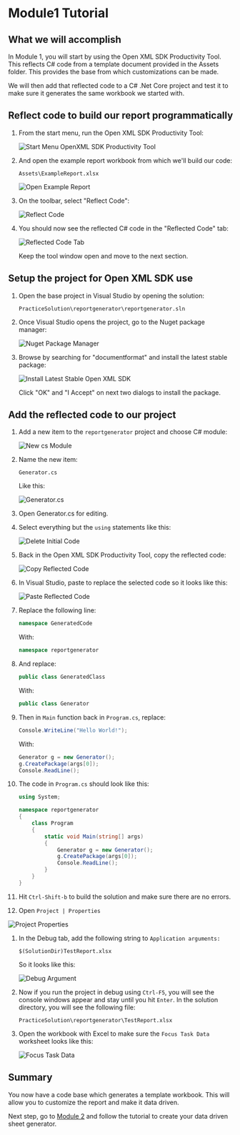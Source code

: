 # Module1 Tutorial

## What we will accomplish

In Module 1, you will start by using the Open XML SDK Productivity Tool. This reflects C# code from a template document provided in the Assets folder. This provides the base from which customizations can be made. 

We will then add that reflected code to a C# .Net Core project and test it to make sure it generates the same workbook we started with.

## Reflect code to build our report programmatically

1. From the start menu, run the Open XML SDK Productivity Tool:

    ![Start Menu OpenXML SDK Productivity Tool](Assets/openxmlsdktool_start_menu.png)

1. And open the example report workbook from which we'll build our code:

    `Assets\ExampleReport.xlsx`

    ![Open Example Report](Assets/open_report_in_tool.png)

1. On the toolbar, select "Reflect Code":

    ![Reflect Code](Assets/reflect_code.png)

1. You should now see the reflected C# code in the "Reflected Code" tab: 

    ![Reflected Code Tab](Assets/reflected_code_tab.png)

    Keep the tool window open and move to the next section.


## Setup the project for Open XML SDK use

1. Open the base project in Visual Studio by opening the solution:

    `PracticeSolution\reportgenerator\reportgenerator.sln`

1. Once Visual Studio opens the project, go to the Nuget package manager:

    ![Nuget Package Manager](Assets/nuget_package_manager.png)

1. Browse by searching for "documentformat" and install the latest stable package:

    ![Install Latest Stable Open XML SDK](Assets/documentformatinstall.png)

    Click "OK" and "I Accept" on next two dialogs to install the package.

## Add the reflected code to our project

1. Add a new item to the `reportgenerator` project and choose C# module:

    ![New cs Module](Assets/new_item.png)

1. Name the new item:

    `Generator.cs`

    Like this:

    ![Generator.cs](Assets/generatorcs.png)

1. Open Generator.cs for editing.

1. Select everything but the `using` statements like this:

    ![Delete Initial Code](Assets/select_initial_code.png)

1. Back in the Open XML SDK Productivity Tool, copy the reflected code:

   ![Copy Reflected Code](Assets/copy_all_code.png)

1. In Visual Studio, paste to replace the selected code so it looks like this: 

   ![Paste Reflected Code](Assets/paste_reflect_code.png)

1. Replace the following line:

    ```csharp
    namespace GeneratedCode
    ```

    With:

    ```csharp
    namespace reportgenerator
    ```

1. And replace:

    ```csharp
    public class GeneratedClass
    ```

    With:

    ```csharp
    public class Generator
    ```

1. Then in `Main` function back in `Program.cs`, replace:

    ```csharp
    Console.WriteLine("Hello World!");
    ```

    With:

    ```csharp
    Generator g = new Generator();
    g.CreatePackage(args[0]);
    Console.ReadLine();
    ```

1. The code in `Program.cs` should look like this: 

    ```csharp
    using System;

    namespace reportgenerator
    {
        class Program
        {
            static void Main(string[] args)
            {
                Generator g = new Generator();
                g.CreatePackage(args[0]);
                Console.ReadLine();
            }
        }
    }
    ```

1. Hit `Ctrl-Shift-b` to build the solution and make sure there are no errors.

1. Open `Project | Properties`

![Project Properties](Assets/project_properties.png)

1. In the Debug tab, add the following string to `Application arguments:`

    `$(SolutionDir)TestReport.xlsx`

    So it looks like this:

    ![Debug Argument](Assets/debug_argument.png)

1. Now if you run the project in debug using `Ctrl-F5`, you will see the console windows appear and stay until you hit `Enter`. In the solution directory, you will see the following file:

    `PracticeSolution\reportgenerator\TestReport.xlsx`

1. Open the workbook with Excel to make sure the `Focus Task Data` worksheet looks like this:

    ![Focus Task Data](Assets/test_report_xlsx_sheet.png)

## Summary

You now have a code base which generates a template workbook. This will allow you to customize the report and make it data driven. 

Next step, go to [Module 2](Module2.md) and follow the tutorial to create your data driven sheet generator.

